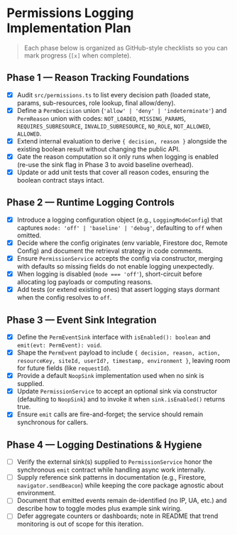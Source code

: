 # Permissions Logging Implementation Plan

> Each phase below is organized as GitHub-style checklists so you can mark progress (`[x]` when complete).

## Phase 1 — Reason Tracking Foundations

- [x] Audit `src/permissions.ts` to list every decision path (loaded state, params, sub-resources, role lookup, final allow/deny).
- [x] Define a `PermDecision` union (`'allow' | 'deny' | 'indeterminate'`) and `PermReason` union with codes: `NOT_LOADED`, `MISSING_PARAMS`, `REQUIRES_SUBRESOURCE`, `INVALID_SUBRESOURCE`, `NO_ROLE`, `NOT_ALLOWED`, `ALLOWED`.
- [x] Extend internal evaluation to derive `{ decision, reason }` alongside the existing boolean result without changing the public API.
- [x] Gate the reason computation so it only runs when logging is enabled (re-use the sink flag in Phase 3 to avoid baseline overhead).
- [x] Update or add unit tests that cover all reason codes, ensuring the boolean contract stays intact.

## Phase 2 — Runtime Logging Controls

- [x] Introduce a logging configuration object (e.g., `LoggingModeConfig`) that captures `mode: 'off' | 'baseline' | 'debug'`, defaulting to `off` when omitted.
- [x] Decide where the config originates (env variable, Firestore doc, Remote Config) and document the retrieval strategy in code comments.
- [x] Ensure `PermissionService` accepts the config via constructor, merging with defaults so missing fields do not enable logging unexpectedly.
- [x] When logging is disabled (`mode === 'off'`), short-circuit before allocating log payloads or computing reasons.
- [x] Add tests (or extend existing ones) that assert logging stays dormant when the config resolves to `off`.

## Phase 3 — Event Sink Integration

- [x] Define the `PermEventSink` interface with `isEnabled(): boolean` and `emit(evt: PermEvent): void`.
- [x] Shape the `PermEvent` payload to include `{ decision, reason, action, resourceKey, siteId, userId?, timestamp, environment }`, leaving room for future fields (like `requestId`).
- [x] Provide a default `NoopSink` implementation used when no sink is supplied.
- [x] Update `PermissionService` to accept an optional sink via constructor (defaulting to `NoopSink`) and to invoke it when `sink.isEnabled()` returns true.
- [x] Ensure `emit` calls are fire-and-forget; the service should remain synchronous for callers.

## Phase 4 — Logging Destinations & Hygiene

- [ ] Verify the external sink(s) supplied to `PermissionService` honor the synchronous `emit` contract while handling async work internally.
- [ ] Supply reference sink patterns in documentation (e.g., Firestore, `navigator.sendBeacon`) while keeping the core package agnostic about environment.
- [ ] Document that emitted events remain de-identified (no IP, UA, etc.) and describe how to toggle modes plus example sink wiring.
- [ ] Defer aggregate counters or dashboards; note in README that trend monitoring is out of scope for this iteration.
